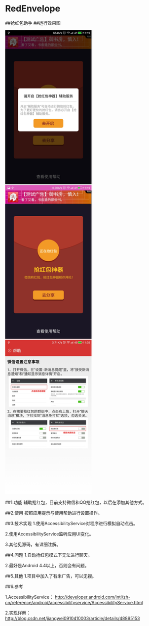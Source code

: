 # RedEnvelope
##抢红包助手
##运行效果图

<img src="/image/Screenshot_2015-12-02-11-19-02.png" width="280px"/> <img src="/image/Screenshot_2015-12-02-11-19-10.png" width="280px"/><img src="/image/Screenshot_2015-12-02-11-19-19.png" width="280px"/>

##1.功能
辅助抢红包，目前支持微信和QQ抢红包，以后在添加其他方式。

##2.使用
按照应用提示与使用帮助进行设置操作。

##3.技术实现
1.使用AccessibilityService对程序进行模拟自动点击。

2.使用AccessibilityService监听应用UI变化。

3.其他见源码，有详细注解。

##4.问题
1.自动抢红包模式下无法进行聊天。

2.最好是Android 4.4以上，否则会有问题。

##5.其他
1.项目中加入了有米广告，可以无视。

##6.参考

1.AccessibilityService： <http://developer.android.com/intl/zh-cn/reference/android/accessibilityservice/AccessibilityService.html>

2.实现详解：<http://blog.csdn.net/jiangwei0910410003/article/details/48895153>
